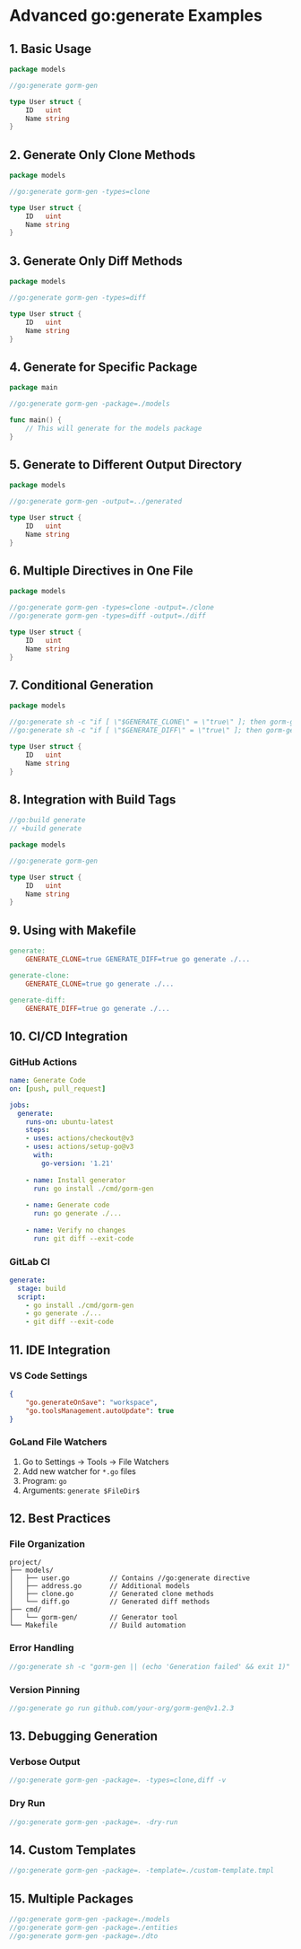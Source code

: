 # Advanced go:generate Examples

## 1. Basic Usage

```go
package models

//go:generate gorm-gen

type User struct {
    ID   uint
    Name string
}
```

## 2. Generate Only Clone Methods

```go
package models

//go:generate gorm-gen -types=clone

type User struct {
    ID   uint
    Name string
}
```

## 3. Generate Only Diff Methods

```go
package models

//go:generate gorm-gen -types=diff

type User struct {
    ID   uint
    Name string
}
```

## 4. Generate for Specific Package

```go
package main

//go:generate gorm-gen -package=./models

func main() {
    // This will generate for the models package
}
```

## 5. Generate to Different Output Directory

```go
package models

//go:generate gorm-gen -output=../generated

type User struct {
    ID   uint
    Name string
}
```

## 6. Multiple Directives in One File

```go
package models

//go:generate gorm-gen -types=clone -output=./clone
//go:generate gorm-gen -types=diff -output=./diff

type User struct {
    ID   uint
    Name string
}
```

## 7. Conditional Generation

```go
package models

//go:generate sh -c "if [ \"$GENERATE_CLONE\" = \"true\" ]; then gorm-gen -types=clone; fi"
//go:generate sh -c "if [ \"$GENERATE_DIFF\" = \"true\" ]; then gorm-gen -types=diff; fi"

type User struct {
    ID   uint
    Name string
}
```

## 8. Integration with Build Tags

```go
//go:build generate
// +build generate

package models

//go:generate gorm-gen

type User struct {
    ID   uint
    Name string
}
```

## 9. Using with Makefile

```makefile
generate:
	GENERATE_CLONE=true GENERATE_DIFF=true go generate ./...

generate-clone:
	GENERATE_CLONE=true go generate ./...

generate-diff:
	GENERATE_DIFF=true go generate ./...
```

## 10. CI/CD Integration

### GitHub Actions

```yaml
name: Generate Code
on: [push, pull_request]

jobs:
  generate:
    runs-on: ubuntu-latest
    steps:
    - uses: actions/checkout@v3
    - uses: actions/setup-go@v3
      with:
        go-version: '1.21'
    
    - name: Install generator
      run: go install ./cmd/gorm-gen
    
    - name: Generate code
      run: go generate ./...
    
    - name: Verify no changes
      run: git diff --exit-code
```

### GitLab CI

```yaml
generate:
  stage: build
  script:
    - go install ./cmd/gorm-gen
    - go generate ./...
    - git diff --exit-code
```

## 11. IDE Integration

### VS Code Settings

```json
{
    "go.generateOnSave": "workspace",
    "go.toolsManagement.autoUpdate": true
}
```

### GoLand File Watchers

1. Go to Settings → Tools → File Watchers
2. Add new watcher for `*.go` files
3. Program: `go`
4. Arguments: `generate $FileDir$`

## 12. Best Practices

### File Organization

```
project/
├── models/
│   ├── user.go          // Contains //go:generate directive
│   ├── address.go       // Additional models
│   ├── clone.go         // Generated clone methods
│   └── diff.go          // Generated diff methods
├── cmd/
│   └── gorm-gen/        // Generator tool
└── Makefile             // Build automation
```

### Error Handling

```go
//go:generate sh -c "gorm-gen || (echo 'Generation failed' && exit 1)"
```

### Version Pinning

```go
//go:generate go run github.com/your-org/gorm-gen@v1.2.3
```

## 13. Debugging Generation

### Verbose Output

```go
//go:generate gorm-gen -package=. -types=clone,diff -v
```

### Dry Run

```go
//go:generate gorm-gen -package=. -dry-run
```

## 14. Custom Templates

```go
//go:generate gorm-gen -package=. -template=./custom-template.tmpl
```

## 15. Multiple Packages

```go
//go:generate gorm-gen -package=./models
//go:generate gorm-gen -package=./entities
//go:generate gorm-gen -package=./dto
```
